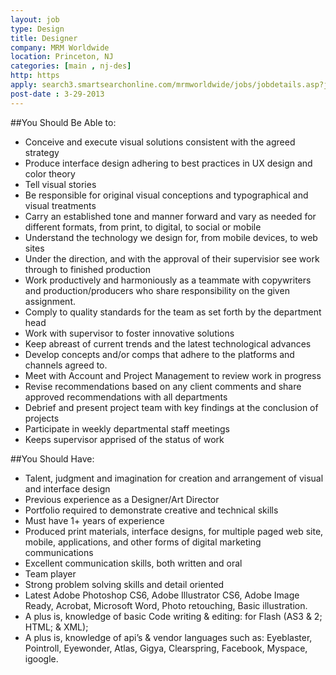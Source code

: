 ```yaml
---
layout: job
type: Design
title: Designer
company: MRM Worldwide
location: Princeton, NJ
categories: [main , nj-des]
http: https
apply: search3.smartsearchonline.com/mrmworldwide/jobs/jobdetails.asp?job_number=544
post-date : 3-29-2013
---
```


##You Should Be Able to:

* Conceive and execute visual solutions consistent with the agreed strategy
* Produce interface design adhering to best practices in UX design and color theory
* Tell visual stories
* Be  responsible for original visual conceptions and typographical and visual treatments
* Carry an established tone and manner forward and vary as needed for different formats, from print, to digital, to social or mobile
* Understand the technology we design for, from mobile devices, to web sites
* Under the direction, and with the approval of their supervisior see work through to finished production
* Work productively and harmoniously as a teammate with copywriters and production/producers who share responsibility on the given assignment.
* Comply to quality standards for the team as set forth by the department head
* Work with supervisor to foster innovative solutions
* Keep abreast of current trends and the latest technological advances
* Develop concepts and/or comps that adhere to the platforms and channels agreed to.
* Meet with Account and Project Management to review work in progress
* Revise recommendations based on any client comments and share approved recommendations with all departments
* Debrief and present project team with key findings at the conclusion of projects
* Participate in weekly departmental staff meetings
* Keeps supervisor apprised of the status of work

##You Should Have:

* Talent, judgment and imagination for creation and arrangement of visual and interface design
* Previous experience as a Designer/Art Director
* Portfolio required to demonstrate creative and technical skills
* Must have 1+ years of experience
* Produced print materials, interface designs, for multiple paged web site, mobile, applications, and other forms of digital marketing communications
* Excellent communication skills, both written and oral
* Team player
* Strong problem solving skills and detail oriented
* Latest Adobe Photoshop CS6, Adobe Illustrator CS6, Adobe Image Ready, Acrobat, Microsoft Word, Photo retouching, Basic illustration.
* A plus is, knowledge of basic Code writing & editing: for Flash (AS3 & 2; HTML; & XML);
* A plus is, knowledge of api’s & vendor languages such as: Eyeblaster, Pointroll, Eyewonder, Atlas, Gigya, Clearspring, Facebook, Myspace, igoogle.
